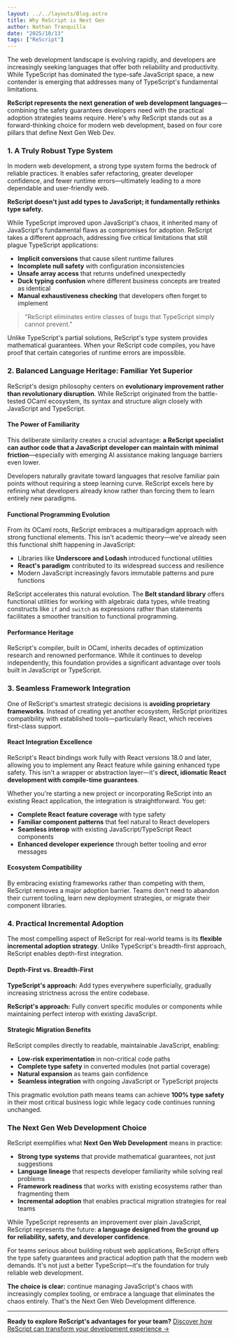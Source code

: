 ```yaml
---
layout: ../../layouts/Blog.astro
title: Why ReScript is Next Gen
author: Nathan Tranquilla
date: "2025/10/13"
tags: ["ReScript"]
---
```


The web development landscape is evolving rapidly, and developers are increasingly seeking languages that offer both reliability and productivity. While TypeScript has dominated the type-safe JavaScript space, a new contender is emerging that addresses many of TypeScript's fundamental limitations.

**ReScript represents the next generation of web development languages**—combining the safety guarantees developers need with the practical adoption strategies teams require. Here's why ReScript stands out as a forward-thinking choice for modern web development, based on four core pillars that define Next Gen Web Dev.

### 1. A Truly Robust Type System

In modern web development, a strong type system forms the bedrock of reliable practices. It enables safer refactoring, greater developer confidence, and fewer runtime errors—ultimately leading to a more dependable and user-friendly web.

**ReScript doesn't just add types to JavaScript; it fundamentally rethinks type safety.**

While TypeScript improved upon JavaScript's chaos, it inherited many of JavaScript's fundamental flaws as compromises for adoption. ReScript takes a different approach, addressing five critical limitations that still plague TypeScript applications:

- **Implicit conversions** that cause silent runtime failures
- **Incomplete null safety** with configuration inconsistencies  
- **Unsafe array access** that returns undefined unexpectedly
- **Duck typing confusion** where different business concepts are treated as identical
- **Manual exhaustiveness checking** that developers often forget to implement

> "ReScript eliminates entire classes of bugs that TypeScript simply cannot prevent."

Unlike TypeScript's partial solutions, ReScript's type system provides mathematical guarantees. When your ReScript code compiles, you have proof that certain categories of runtime errors are impossible.

### 2. Balanced Language Heritage: Familiar Yet Superior

ReScript's design philosophy centers on **evolutionary improvement rather than revolutionary disruption**. While ReScript originated from the battle-tested OCaml ecosystem, its syntax and structure align closely with JavaScript and TypeScript.

#### The Power of Familiarity

This deliberate similarity creates a crucial advantage: **a ReScript specialist can author code that a JavaScript developer can maintain with minimal friction**—especially with emerging AI assistance making language barriers even lower.

Developers naturally gravitate toward languages that resolve familiar pain points without requiring a steep learning curve. ReScript excels here by refining what developers already know rather than forcing them to learn entirely new paradigms.

#### Functional Programming Evolution

From its OCaml roots, ReScript embraces a multiparadigm approach with strong functional elements. This isn't academic theory—we've already seen this functional shift happening in JavaScript:

- Libraries like **Underscore and Lodash** introduced functional utilities
- **React's paradigm** contributed to its widespread success and resilience
- Modern JavaScript increasingly favors immutable patterns and pure functions

ReScript accelerates this natural evolution. The **Belt standard library** offers functional utilities for working with algebraic data types, while treating constructs like `if` and `switch` as expressions rather than statements facilitates a smoother transition to functional programming.

#### Performance Heritage

ReScript's compiler, built in OCaml, inherits decades of optimization research and renowned performance. While it continues to develop independently, this foundation provides a significant advantage over tools built in JavaScript or TypeScript.

### 3. Seamless Framework Integration

One of ReScript's smartest strategic decisions is **avoiding proprietary frameworks**. Instead of creating yet another ecosystem, ReScript prioritizes compatibility with established tools—particularly React, which receives first-class support.

#### React Integration Excellence

ReScript's React bindings work fully with React versions 18.0 and later, allowing you to implement any React feature while gaining enhanced type safety. This isn't a wrapper or abstraction layer—it's **direct, idiomatic React development with compile-time guarantees**.

Whether you're starting a new project or incorporating ReScript into an existing React application, the integration is straightforward. You get:

- **Complete React feature coverage** with type safety
- **Familiar component patterns** that feel natural to React developers  
- **Seamless interop** with existing JavaScript/TypeScript React components
- **Enhanced developer experience** through better tooling and error messages

#### Ecosystem Compatibility

By embracing existing frameworks rather than competing with them, ReScript removes a major adoption barrier. Teams don't need to abandon their current tooling, learn new deployment strategies, or migrate their component libraries.

### 4. Practical Incremental Adoption

The most compelling aspect of ReScript for real-world teams is its **flexible incremental adoption strategy**. Unlike TypeScript's breadth-first approach, ReScript enables depth-first integration.

#### Depth-First vs. Breadth-First

**TypeScript's approach:** Add types everywhere superficially, gradually increasing strictness across the entire codebase.

**ReScript's approach:** Fully convert specific modules or components while maintaining perfect interop with existing JavaScript.

#### Strategic Migration Benefits

ReScript compiles directly to readable, maintainable JavaScript, enabling:

- **Low-risk experimentation** in non-critical code paths
- **Complete type safety** in converted modules (not partial coverage)
- **Natural expansion** as teams gain confidence
- **Seamless integration** with ongoing JavaScript or TypeScript projects

This pragmatic evolution path means teams can achieve **100% type safety** in their most critical business logic while legacy code continues running unchanged.

### The Next Gen Web Development Choice

ReScript exemplifies what **Next Gen Web Development** means in practice:

- **Strong type systems** that provide mathematical guarantees, not just suggestions
- **Language lineage** that respects developer familiarity while solving real problems  
- **Framework readiness** that works with existing ecosystems rather than fragmenting them
- **Incremental adoption** that enables practical migration strategies for real teams

While TypeScript represents an improvement over plain JavaScript, ReScript represents the future: **a language designed from the ground up for reliability, safety, and developer confidence**.

For teams serious about building robust web applications, ReScript offers the type safety guarantees and practical adoption path that the modern web demands. It's not just a better TypeScript—it's the foundation for truly reliable web development.

**The choice is clear:** continue managing JavaScript's chaos with increasingly complex tooling, or embrace a language that eliminates the chaos entirely. That's the Next Gen Web Development difference.

---

**Ready to explore ReScript's advantages for your team?** <a href="/consultation" target="_blank" rel="noopener noreferrer">Discover how ReScript can transform your development experience →</a>